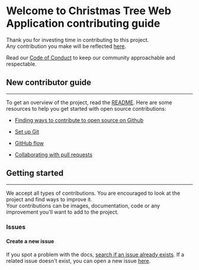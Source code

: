 # **Welcome to Christmas Tree Web Application contributing guide**

Thank you for investing time in contributing to this project. \
Any contribution you make will be reflected [here](https://github.com/HarunaDev/Christmas-tree).

Read our [Code of Conduct](https://github.com/HarunaDev/Christmas-tree/blob/main/CODE_OF_CONDUCT.md) to keep our community approachable and respectable.

## **New contributor guide**

---

To get an overview of the project, read the [README](https://github.com/HarunaDev/Christmas-tree/blob/main/README.md). Here are some resources to help you get started with open source contributions:

- [Finding ways to contribute to open source on Github](https://docs.github.com/en/get-started/exploring-projects-on-github/finding-ways-to-contribute-to-open-source-on-github)

- [Set up Git](https://docs.github.com/en/get-started/quickstart/set-up-git)

- [GitHub flow](https://docs.github.com/en/get-started/quickstart/github-flow)

- [Collaborating with pull requests](https://docs.github.com/en/github/collaborating-with-pull-requests)

## **Getting started**

---

We accept all types of contributions. You are encouraged to look at the project and find ways to improve it. \
Your contributions can be images, documentation, code or any improvement you'll want to add to the project.

### **Issues**

#### Create a new issue

If you spot a problem with the docs, [search if an issue already exists](https://docs.github.com/en/github/searching-for-information-on-github/searching-on-github/searching-issues-and-pull-requests#search-by-the-title-body-or-comments). If a related issue doesn't exist, you can open a new issue [here](https://github.com/HarunaDev/Christmas-tree/issues).
